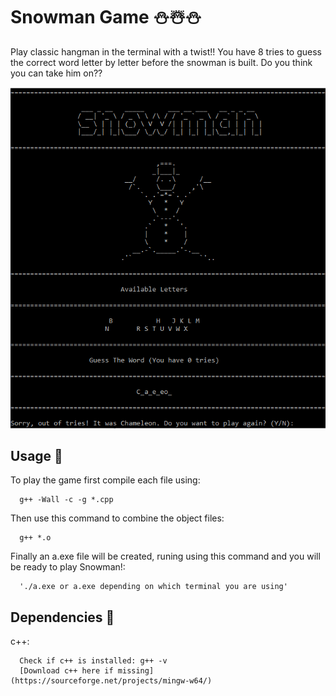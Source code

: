 # Snowman Game :snowman::snowman_with_snow::snowman:
Play classic hangman in the terminal with a twist!! You have 8 tries to guess the correct word letter by letter before the snowman is built. Do you think you can take him on??

![Image of Snowman](pictures/snowman.png)


## Usage :newspaper:
To play the game first compile each file using:

      g++ -Wall -c -g *.cpp
Then use this command to combine the object files:

      g++ *.o
Finally an a.exe file will be created, runing using this command and you will be ready to play Snowman!:

      './a.exe or a.exe depending on which terminal you are using'
## Dependencies :milky_way:
c++:

      Check if c++ is installed: g++ -v
      [Download c++ here if missing](https://sourceforge.net/projects/mingw-w64/)
